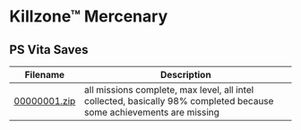 # Killzone™ Mercenary

## PS Vita Saves

| Filename | Description |
|----------|-------------|
| [00000001.zip](00000001.zip) | all missions complete, max level, all intel collected, basically 98% completed because some achievements are missing  |

